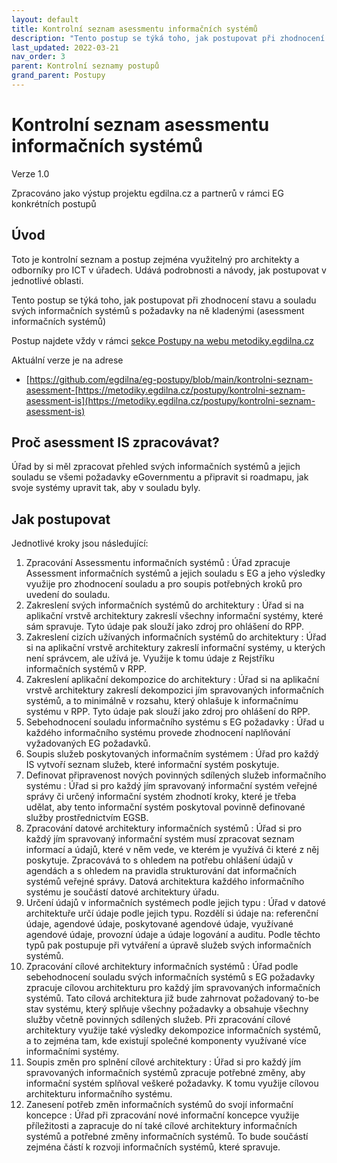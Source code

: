 ```yaml
---
layout: default
title: Kontrolní seznam asessmentu informačních systémů
description: "Tento postup se týká toho, jak postupovat při zhodnocení stavu a souladu svých informačních systémů s požadavky na ně kladenými (asessment informačních systémů)"
last_updated: 2022-03-21
nav_order: 3
parent: Kontrolní seznamy postupů
grand_parent: Postupy
---
```


# Kontrolní seznam asessmentu informačních systémů

Verze 1.0

Zpracováno jako výstup projektu egdilna.cz a partnerů v rámci EG konkrétních postupů

## Úvod

Toto je kontrolní seznam a postup zejména využitelný pro architekty a odborníky pro ICT v úřadech. Udává podrobnosti a návody, jak postupovat v jednotlivé oblasti.

Tento postup se týká toho, jak postupovat při zhodnocení stavu a souladu svých informačních systémů s požadavky na ně kladenými (asessment informačních systémů)

Postup najdete vždy v rámci [sekce Postupy na webu metodiky.egdilna.cz](https://metodiky.egdilna.cz/postupy/eg-postupy)

Aktuální verze je na adrese

- [https://github.com/egdilna/eg-postupy/blob/main/kontrolni-seznam-asessment-[https://metodiky.egdilna.cz/postupy/kontrolni-seznam-asessment-is](https://metodiky.egdilna.cz/postupy/kontrolni-seznam-asessment-is)





 ## Proč asessment IS zpracovávat?

Úřad by si měl zpracovat přehled svých informačních systémů a jejich souladu se všemi požadavky eGovernmentu a připravit si roadmapu, jak svoje systémy upravit tak, aby v souladu byly.

## Jak postupovat


Jednotlivé kroky jsou následující:

1. Zpracování Assessmentu informačních systémů : Úřad zpracuje Assessment informačních systémů a jejich souladu s EG a jeho výsledky využije pro zhodnocení souladu a pro soupis potřebných kroků pro uvedení do souladu.
1. Zakreslení svých informačních systémů do architektury : Úřad si na aplikační vrstvě architektury zakreslí všechny informační systémy, které sám spravuje. Tyto údaje pak slouží jako zdroj pro ohlášení do RPP.
1. Zakreslení cizích užívaných informačních systémů do architektury : Úřad si na aplikační vrstvě architektury zakreslí informační systémy, u kterých není správcem, ale užívá je. Využije k tomu údaje z Rejstříku informačních systémů v RPP.
1. Zakreslení aplikační dekompozice do architektury : Úřad si na aplikační vrstvě architektury zakreslí dekompozici jím spravovaných informačních systémů, a to minimálně v rozsahu, který ohlašuje k informačnímu systému v RPP. Tyto údaje pak slouží jako zdroj pro ohlášení do RPP.
1. Sebehodnocení souladu informačního systému s EG požadavky : Úřad u každého informačního systému  provede zhodnocení naplňování vyžadovaných EG požadavků.
1. Soupis služeb poskytovaných informačním systémem : Úřad pro každý IS vytvoří seznam služeb, které informační systém poskytuje.
1. Definovat připravenost nových povinných sdílených služeb informačního systému : Úřad si pro každý jím spravovaný informační systém veřejné správy či určený informační systém zhodnotí kroky, které je třeba udělat, aby tento informační systém poskytoval povinně definované služby prostřednictvím EGSB.
1. Zpracování datové architektury informačních systémů : Úřad si pro každý jím spravovaný informační systém musí zpracovat seznam informací a údajů, které v něm vede, ve kterém je využívá či které z něj poskytuje. Zpracovává to s ohledem na potřebu ohlášení údajů v agendách a s ohledem na pravidla strukturování dat informačních systémů veřejné správy. Datová architektura každého informačního systému je součástí datové architektury úřadu.
1. Určení údajů v informačních systémech podle jejich typu : Úřad v datové architektuře určí údaje podle jejich typu. Rozdělí si údaje na: referenční údaje, agendové údaje, poskytované agendové údaje, využívané agendové údaje, provozní údaje a údaje logování a auditu. Podle těchto typů pak postupuje při vytváření a úpravě služeb svých informačních systémů.
1. Zpracování cílové architektury informačních systémů : Úřad podle sebehodnocení souladu svých informačních systémů s EG požadavky zpracuje cílovou architekturu pro každý jím spravovaných informačních systémů. Tato cílová architektura již bude zahrnovat požadovaný to-be stav systému, který splňuje všechny požadavky a obsahuje všechny služby včetně povinných sdílených služeb. Při zpracování cílové architektury využije také výsledky dekompozice informačních systémů, a to zejména tam, kde existují společné komponenty využívané více informačními systémy.
1. Soupis změn pro splnění cílové architektury : Úřad si pro každý jím spravovaných informačních systémů zpracuje potřebné změny, aby informační systém splňoval veškeré požadavky. K tomu využije cílovou architekturu informačního systému.
1. Zanesení potřeb změn informačních systémů do svojí informační koncepce : Úřad při zpracování nové informační koncepce využije příležitosti a zapracuje do ní také cílové architektury informačních systémů a potřebné změny informačních systémů. To bude součástí zejména částí k rozvoji informačních systémů, které spravuje.